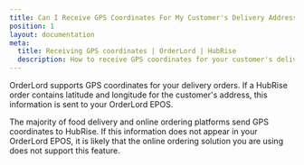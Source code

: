 ```yaml
---
title: Can I Receive GPS Coordinates For My Customer's Delivery Address?
position: 1
layout: documentation
meta:
  title: Receiving GPS coordinates | OrderLord | HubRise
  description: How to receive GPS coordinates for your customer's delivery address and what to do in case of issues.
---
```


OrderLord supports GPS coordinates for your delivery orders. If a HubRise order contains latitude and longitude for the customer's address, this information is sent to your OrderLord EPOS.

The majority of food delivery and online ordering platforms send GPS coordinates to HubRise. If this information does not appear in your OrderLord EPOS, it is likely that the online ordering solution you are using does not support this feature.

